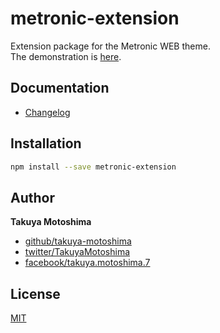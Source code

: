# metronic-extension
Extension package for the Metronic WEB theme.  
The demonstration is [here](https://takuya-motoshima.github.io/metronic-extension/).

## Documentation
* [Changelog](CHANGELOG.md)

## Installation
```sh
npm install --save metronic-extension
```

## Author
**Takuya Motoshima**

* [github/takuya-motoshima](https://github.com/takuya-motoshima)
* [twitter/TakuyaMotoshima](https://twitter.com/TakuyaMotoshima)
* [facebook/takuya.motoshima.7](https://www.facebook.com/takuya.motoshima.7)

## License
[MIT](LICENSE)